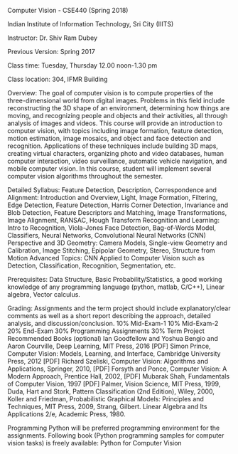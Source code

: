 Computer Vision - CSE440 (Spring 2018)

Indian Institute of Information Technology, Sri City (IIITS)

Instructor: Dr. Shiv Ram Dubey

Previous Version: Spring 2017

Class time: Tuesday, Thursday 12.00 noon-1.30 pm  

Class location: 304, IFMR Building

Overview: The goal of computer vision is to compute properties of the three-dimensional world from digital images. Problems in this field include reconstructing the 3D shape of an environment, determining how things are moving, and recognizing people and objects and their activities, all through analysis of images and videos. This course will provide an introduction to computer vision, with topics including image formation, feature detection, motion estimation, image mosaics, and object and face detection and recognition. Applications of these techniques include building 3D maps, creating virtual characters, organizing photo and video databases, human computer interaction, video surveillance, automatic vehicle navigation, and mobile computer vision. In this course, student will implement several computer vision algorithms throughout the semester.

Detailed Syllabus: 
Feature Detection, Description, Correspondence and Alignment: Introduction and Overview, Light, Image Formation, Filtering, Edge Detection, Feature Detection, Harris Corner Detection, Invariance and Blob Detection, Feature Descriptors and Matching, Image Transformations, Image Alignment, RANSAC, Hough Transform
Recognition and Learning: Intro to Recognition, Viola-Jones Face Detection, Bag-of-Words Model, Classifiers, Neural Networks, Convolutional Neural Networks (CNN)
Perspective and 3D Geometry: Camera Models, Single-view Geometry and Calibration, Image Stitching, Epipolar Geometry, Stereo, Structure from Motion
Advanced Topics: CNN Applied to Computer Vision such as Detection, Classification, Recognition, Segmentation, etc.

Prerequisites: Data Structure, Basic Probability/Statistics, a good working knowledge of any programming language (python, matlab, C/C++), Linear algebra, Vector calculus.

Grading: Assignments and the term project should include explanatory/clear comments as well as a short report describing the approach, detailed analysis, and discussion/conclusion.
10%    Mid-Exam-1
10%    Mid-Exam-2
20%    End-Exam
30%    Programming Assignments
30%    Term Project
Recommended Books (optional)
Ian Goodfellow and Yoshua Bengio and Aaron Courville, Deep Learning, MIT Press, 2016 [PDF]
Simon Prince, Computer Vision: Models, Learning, and Interface, Cambridge University Press, 2012 [PDF]
Richard Szeliski, Computer Vision: Algorithms and Applications, Springer, 2010, [PDF]
Forsyth and Ponce, Computer Vision: A Modern Approach, Prentice Hall, 2002, [PDF]
Mubarak Shah, Fundamentals of Computer Vision, 1997 [PDF]
Palmer, Vision Science, MIT Press, 1999,
Duda, Hart and Stork, Pattern Classification (2nd Edition), Wiley, 2000,
Koller and Friedman, Probabilistic Graphical Models: Principles and Techniques, MIT Press, 2009,
Strang, Gilbert. Linear Algebra and Its Applications 2/e, Academic Press, 1980.

Programming
Python will be preferred programming environment for the assignments. Following book (Python programming samples for computer vision tasks) is freely available: Python for Computer Vision 
